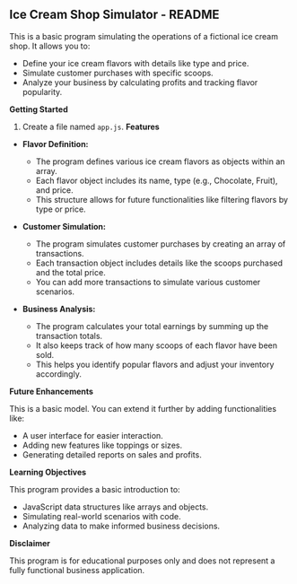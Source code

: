 ## Ice Cream Shop Simulator - README

This is a basic program simulating the operations of a fictional ice cream shop. It allows you to:

* Define your ice cream flavors with details like type and price.
* Simulate customer purchases with specific scoops.
* Analyze your business by calculating profits and tracking flavor popularity.

**Getting Started**

1.  Create a file named `app.js`.
**Features**

* **Flavor Definition:**
    * The program defines various ice cream flavors as objects within an array.
    * Each flavor object includes its name, type (e.g., Chocolate, Fruit), and price.
    * This structure allows for future functionalities like filtering flavors by type or price.

* **Customer Simulation:**
    * The program simulates customer purchases by creating an array of transactions.
    * Each transaction object includes details like the scoops purchased and the total price.
    * You can add more transactions to simulate various customer scenarios.

* **Business Analysis:**
    * The program calculates your total earnings by summing up the transaction totals.
    * It also keeps track of how many scoops of each flavor have been sold.
    * This helps you identify popular flavors and adjust your inventory accordingly.

**Future Enhancements**

This is a basic model. You can extend it further by adding functionalities like:

*  A user interface for easier interaction.
*  Adding new features like toppings or sizes.
*  Generating detailed reports on sales and profits.

**Learning Objectives**

This program provides a basic introduction to:

*  JavaScript data structures like arrays and objects.
*  Simulating real-world scenarios with code.
*  Analyzing data to make informed business decisions.

**Disclaimer**

This program is for educational purposes only and does not represent a fully functional business application. 
